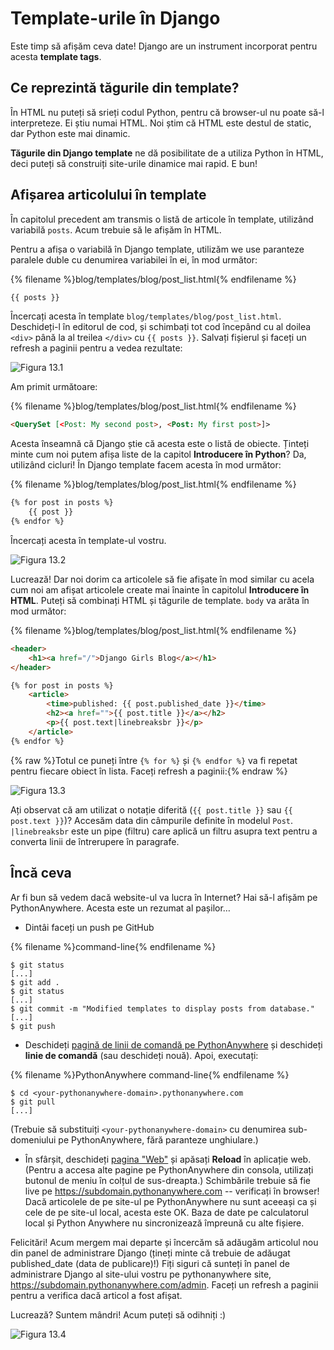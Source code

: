 # Template-urile în Django

Este timp să afișăm ceva date! Django are un instrument incorporat pentru acesta **template tags**.

## Ce reprezintă tăgurile din template?

În HTML nu puteți să srieți codul Python, pentru că browser-ul nu poate să-l interpreteze. Ei știu numai HTML. Noi știm că HTML este destul de static, dar Python este mai dinamic.

**Tăgurile din Django template** ne dă posibilitate de a utiliza Python în HTML, deci puteți să construiți site-urile dinamice mai rapid. E bun!

## Afișarea articolului în template

În capitolul precedent am transmis o listă de articole în template, utilizând variabilă `posts`. Acum trebuie să le afișăm în HTML.

Pentru a afișa o variabilă în Django template, utilizăm we use paranteze paralele duble cu denumirea variabilei în ei, în mod următor:

{% filename %}blog/templates/blog/post_list.html{% endfilename %}

```html
{{ posts }}
```

Încercați acesta în template `blog/templates/blog/post_list.html`. Deschideți-l în editorul de cod, și schimbați tot cod începând cu al doilea `<div>` până la al treilea `</div>` cu `{{ posts }}`. Salvați fișierul și faceți un refresh a paginii pentru a vedea rezultate:

![Figura 13.1](images/step1.png)

Am primit următoare:

{% filename %}blog/templates/blog/post_list.html{% endfilename %}

```html
<QuerySet [<Post: My second post>, <Post: My first post>]>
```

Acesta înseamnă că Django știe că acesta este o listă de obiecte. Ținteți minte cum noi putem afișa liste de la capitol **Introducere în Python**? Da, utilizând cicluri! În Django template facem acesta în mod următor:

{% filename %}blog/templates/blog/post_list.html{% endfilename %}

```html
{% for post in posts %}
    {{ post }}
{% endfor %}
```

Încercați acesta în template-ul vostru.

![Figura 13.2](images/step2.png)

Lucrează! Dar noi dorim ca articolele să fie afișate în mod similar cu acela cum noi am afișat articolele create mai înainte în capitolul **Introducere în HTML**. Puteți să combinați HTML și tăgurile de template. `body` va arăta în mod următor:

{% filename %}blog/templates/blog/post_list.html{% endfilename %}

```html
<header>
    <h1><a href="/">Django Girls Blog</a></h1>
</header>

{% for post in posts %}
    <article>
        <time>published: {{ post.published_date }}</time>
        <h2><a href="">{{ post.title }}</a></h2>
        <p>{{ post.text|linebreaksbr }}</p>
    </article>
{% endfor %}
```

{% raw %}Totul ce puneți între `{% for %}` și `{% endfor %}` va fi repetat pentru fiecare obiect în lista. Faceți refresh a paginii:{% endraw %}

![Figura 13.3](images/step3.png)

Ați observat că am utilizat o notație diferită (`{{ post.title }}` sau `{{ post.text }}`)? Accesăm data din câmpurile definite în modelul `Post`. `|linebreaksbr` este un pipe (filtru) care aplică un filtru asupra text pentru a converta linii de întrerupere în paragrafe.

## Încă ceva

Ar fi bun să vedem dacă website-ul va lucra în Internet? Hai să-l afișăm pe PythonAnywhere. Acesta este un rezumat al pașilor…

* Dintâi faceți un push pe GitHub

{% filename %}command-line{% endfilename %}

    $ git status
    [...]
    $ git add .
    $ git status
    [...]
    $ git commit -m "Modified templates to display posts from database."
    [...]
    $ git push
    

* Deschideți [pagină de linii de comandă pe PythonAnywhere](https://www.pythonanywhere.com/consoles/) și deschideți **linie de comandă** (sau deschideți nouă). Apoi, executați:

{% filename %}PythonAnywhere command-line{% endfilename %}

    $ cd <your-pythonanywhere-domain>.pythonanywhere.com
    $ git pull
    [...]
    

(Trebuie să substituiți `<your-pythonanywhere-domain>` cu denumirea sub-domeniului pe PythonAnywhere, fără paranteze unghiulare.)

* În sfârșit, deschideți [pagina "Web"](https://www.pythonanywhere.com/web_app_setup/) și apăsați **Reload** în aplicație web. (Pentru a accesa alte pagine pe PythonAnywhere din consola, utilizați butonul de meniu în colțul de sus-dreapta.) Schimbările trebuie să fie live pe https://subdomain.pythonanywhere.com -- verificați în browser! Dacă articolele de pe site-ul pe PythonAnywhere nu sunt aceeași ca și cele de pe site-ul local, acesta este OK. Baza de date pe calculatorul local și Python Anywhere nu sincronizează împreună cu alte fișiere.

Felicitări! Acum mergem mai departe și încercăm să adăugăm articolul nou din panel de administrare Django (țineți minte că trebuie de adăugat published_date (data de publicare)!) Fiți siguri că sunteți în panel de administrare Django al site-ului vostru pe pythonanywhere site, https://subdomain.pythonanywhere.com/admin. Faceți un refresh a paginii pentru a verifica dacă articol a fost afișat.

Lucrează? Suntem mândri! Acum puteți să odihniți :)

![Figura 13.4](images/donut.png)